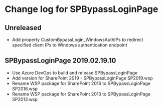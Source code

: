 # Change log for SPBypassLoginPage

## Unreleased

* Add property CustomBypassLogin_WindowsAuthIPs to redirect specified client IPs to Windows authentication endpoint

## SPBypassLoginPage 2019.02.19.10

* Use Azure DevOps to build and release SPBypassLoginPage
* Add version for SharePoint 2019 - SPBypassLoginPage SP2019.wsp
* Rename WSP package for SharePoint 2016 to SPBypassLoginPage SP2016.wsp
* Rename WSP package for SharePoint 2013 to SPBypassLoginPage SP2013.wsp
